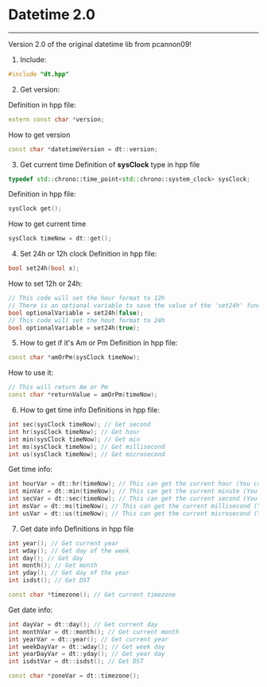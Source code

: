 # Datetime 2.0
---
Version 2.0 of the original datetime lib from pcannon09!

1. Include:
```cpp
#include "dt.hpp"
```

2. Get version:

Definition in hpp file:
```cpp
extern const char *version;
```

How to get version
```cpp
const char *datetimeVersion = dt::version;
```

3. Get current time
Definition of **sysClock** type in hpp file
```cpp
typedef std::chrono::time_point<std::chrono::system_clock> sysClock;
```

Definition in hpp file:
```cpp
sysClock get();
```
How to get current time
```cpp
sysClock timeNow = dt::get();
```

4. Set 24h or 12h clock
Definition in hpp file:
```cpp
bool set24h(bool x);
```

How to set 12h or 24h:
```cpp
// This code will set the hour format to 12h
// There is an optional variable to save the value of the 'set24h' function that was called
bool optionalVariable = set24h(false);
// This code will set the hout format to 24h
bool optionalVariable = set24h(true);
```

5. How to get if it's Am or Pm
Definition in hpp file:
```cpp
const char *amOrPm(sysClock timeNow);
```

How to use it:
```cpp
// This will return Am or Pm
const char *returnValue = amOrPm(timeNow);
```

6. How to get time info
Definitions in hpp file:
```cpp
int sec(sysClock timeNow); // Get second
int hr(sysClock timeNow); // Get hour
int min(sysClock timeNow); // Get min
int ms(sysClock timeNow); // Get millisecond
int us(sysClock timeNow); // Get microsecond
```

Get time info:
```cpp
int hourVar = dt::hr(timeNow); // This can get the current hour (You can use 'dt::hour()' aswell)
int minVar = dt::min(timeNow); // This can get the current minute (You can use 'dt::minute()' aswell)
int secVar = dt::sec(timeNow); // This can get the current second (You can use 'dt::second()' aswell)
int msVar = dt::ms(timeNow); // This can get the current millisecond (You can use 'dt::millisecond' aswell) 
int usVar = dt::us(timeNow); // This can get the current microsecond (You can use 'dt::microsecond' aswell)
```

7. Get date info
Definitions in hpp file
```cpp
int year(); // Get current year
int wday(); // Get day of the week
int day(); // Get day
int month(); // Get month
int yday(); // Get day of the year
int isdst(); // Get DST

const char *timezone(); // Get current timezone
```

Get date info:
```cpp
int dayVar = dt::day(); // Get current day
int monthVar = dt::month(); // Get current month
int yearVar = dt::year(); // Get current year
int weekDayVar = dt::wday(); // Get week day
int yearDayVar = dt::yday(); // Get year day
int isdstVar = dt::isdst(); // Get DST

const char *zoneVar = dt::timezone();
```
